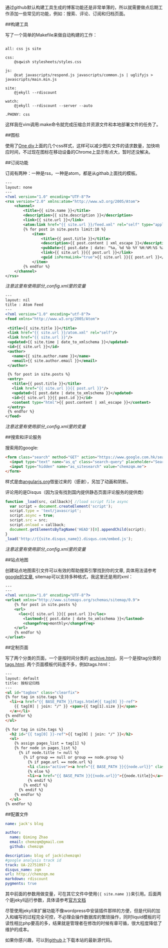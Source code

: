 通过github默认构建工具生成的博客功能还是非常单薄的，所以就需要做点后期工作添加一些常见的功能，例如：搜索、评论、订阅和归档页面。

##构建工具

写了一个简单的Makefile来做自动构建的工作：
``` make

all: css js site

css:
	@sqwish stylesheets/styles.css

js:
	@cat javascripts/respond.js javascripts/common.js | uglifyjs > javascripts/main.min.js

site:
	@jekyll --rdiscount

watch:
	@jekyll --rdiscount --server --auto

.PHONY: css
```

这样我在vim调用:make命令就完成压缩合并资源文件和本地部署文件的任务了。

##图标

使用了[One div](http://one-div.com/)上面的几个css样式，这样可以减少图片文件的请求数量，加快响应时间，不过现在图标在移动设备的Chrome上显示有点大，暂时还没解决。

##订阅功能

订阅有两种：一种是rss，一种是atom，都是从githab上面找的模板。
``` xml
---
layout: none
---
<?xml version="1.0" encoding="UTF-8"?>
<rss version="2.0" xmlns:atom="http://www.w3.org/2005/Atom">
	<channel>
		<title>{{ site.name }}</title>
		<description>{{ site.description }}</description>
		<link>{{ site.url }}</link>
		<atom:link href="{{ site.url }}/feed.xml" rel="self" type="application/rss+xml" />
		{% for post in site.posts limit:10 %}
			<item>
				<title>{{ post.title }}</title>
				<description>{{ post.content | xml_escape }}</description>
				<pubDate>{{ post.date | date: "%a, %d %b %Y %H:%M:%S %z" }}</pubDate>
				<link>{{ site.url }}{{ post.url }}</link>
				<guid isPermaLink="true">{{ site.url }}{{ post.url }}</guid>
			</item>
		{% endfor %}
	</channel>
</rss>
```

*注意这里有使用部分_config.xml里的变量*

``` xml
---
layout: nil
title : Atom Feed
---
<?xml version="1.0" encoding="utf-8"?>
<feed xmlns="http://www.w3.org/2005/Atom">
 
 <title>{{ site.title }}</title>
 <link href="{{ site.url }}/atom.xml" rel="self"/>
 <link href="{{ site.url }}"/>
 <updated>{{ site.time | date_to_xmlschema }}</updated>
 <id>{{ site.url }}</id>
 <author>
   <name>{{ site.author.name }}</name>
   <email>{{ site.author.email }}</email>
 </author>

 {% for post in site.posts %}
 <entry>
   <title>{{ post.title }}</title>
   <link href="{{ site.url }}{{ post.url }}"/>
   <updated>{{ post.date | date_to_xmlschema }}</updated>
   <id>{{ site.url }}{{ post.id }}</id>
   <content type="html">{{ post.content | xml_escape }}</content>
 </entry>
 {% endfor %}
</feed>
```

*注意这里有使用部分_config.xml里的变量*

##搜索和评论服务

搜索用的google:

``` html
<form class="search" method="GET" action="https://www.google.com.hk/search">
  <input type="text" name="as_q" class="search-query" placeholder="Search">
  <input type="hidden" name="as_sitesearch" value="chemzqm.me">
</form>
```

样式是由[angularjs.org](angularjs.org)借鉴过来的（感谢），另加了动画和阴影。

评论用的是Disqus（因为没有找到国内提供静态页面评论服务的提供商）
``` javascript
function _load(src, callback){ //load script file async
  var script = document.createElement('script');
  script.type = 'text/javascript';
  script.async = true;
  script.src = src;
  script.onload = callback;
  document.getElementsByTagName('HEAD')[0].appendChild(script);
}
_load('http://{{site.disqus_name}}.disqus.com/embed.js');
```

*注意这里有使用部分_config.xml里的变量*

##站点地图

创建站点地图索引文件可以有效的帮助搜索引擎找到你的文章, 具体用法请参考[google的文章](http://support.google.com/webmasters/bin/answer.py?hl=zh-Hans&answer=71453), sitemap可以支持多种格式，我这里还是用的xml：
``` xml
---
---
<?xml version="1.0" encoding="UTF-8"?>
<urlset xmlns="http://www.sitemaps.org/schemas/sitemap/0.9">
    {% for post in site.posts %}
    <url>
      <loc>{{ site.url }}{{ post.url }}</loc>
        <lastmod>{{ post.date | date_to_xmlschema }}</lastmod>
        <changefreq>monthly</changefreq>
    </url>
    {% endfor %}
</urlset>
```

##定制页面

写了两个分类的页面，一个是按时间分类的 [archive.html](http://chemzqm.github.io/archive.html)，另一个是按tag分类的 [tags.html](http://chemzqm.github.io/tags.html).  两个页面模板代码差不多，例如tags.html：
``` html
---
layout: default
title: 按标记归档
---
<ul id="tagbox" class="clearfix">
{% for tag in site.tags %} 
  <li><a href="{{ BASE_PATH }}/tags.html#{{ tag[0] }}-ref">
    {{ tag[0] | join: "/" }} <span>{{ tag[1].size }}</span>
  </a></li>
{% endfor %}
</ul>

{% for tag in site.tags %} 
  <h2 id="{{ tag[0] }}-ref">{{ tag[0] | join: "/" }}</h2>
  <ul>
    {% assign pages_list = tag[1] %}  
    {% for node in pages_list %}
      {% if node.title != null %}
        {% if group == null or group == node.group %}
          {% if page.url == node.url %}
          <li class="active"><a href="{{ BASE_PATH }}{{node.url}}" class="active">{{node.title}}</a></li>
          {% else %}
          <li><a href="{{ BASE_PATH }}{{node.url}}">{{node.title}}</a></li>
          {% endif %}
        {% endif %}
      {% endif %}
    {% endfor %}
  </ul>
{% endfor %}
```

##配置文件

``` yaml
name: jack's blog

author:
  name: Qiming Zhao
  email: chemzqm@gmail.com
  github: chemzqm

description: blog of jack(chemzqm)
#google analysis track id
track: UA-22751097-2 
disqus_name: zqm
url: http://chemzqm.me
markdown: rdiscount
pygments: true
```

其中前面的参数用做变量，可在其它文件中使用`{{ site.name }}`来引用。后面两个是jekyll运行参数，具体请参考[官方文档](https://github.com/mojombo/jekyll/wiki/Configuration)

尽管使用jekyll来扩展功能不像wordpress中安装插件那样的方便，但是代码的加入和编写的过程完全可控，不必理会操作数据库的繁琐操作，同时liquid模板的可读性相比php要高的多，结果就是管理者在修改的时候有章可循，很大程度降低了维护的成本。

如果你感兴趣，可以到[github](https://github.com/chemzqm/chemzqm.github.com)上下载本站的最新源代码。

